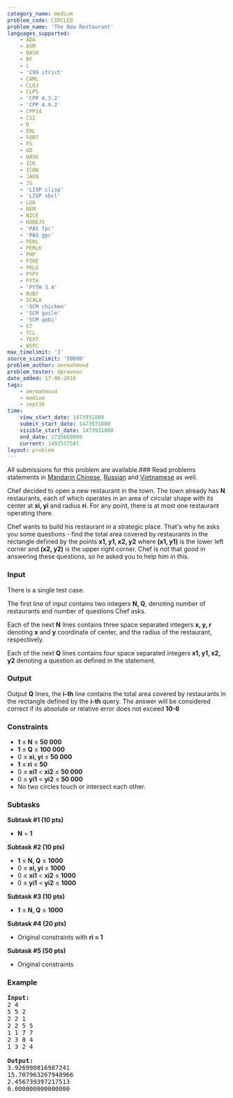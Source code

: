 ```yaml
---
category_name: medium
problem_code: CIRCLEQ
problem_name: 'The New Restaurant'
languages_supported:
    - ADA
    - ASM
    - BASH
    - BF
    - C
    - 'C99 strict'
    - CAML
    - CLOJ
    - CLPS
    - 'CPP 4.3.2'
    - 'CPP 4.9.2'
    - CPP14
    - CS2
    - D
    - ERL
    - FORT
    - FS
    - GO
    - HASK
    - ICK
    - ICON
    - JAVA
    - JS
    - 'LISP clisp'
    - 'LISP sbcl'
    - LUA
    - NEM
    - NICE
    - NODEJS
    - 'PAS fpc'
    - 'PAS gpc'
    - PERL
    - PERL6
    - PHP
    - PIKE
    - PRLG
    - PYPY
    - PYTH
    - 'PYTH 3.4'
    - RUBY
    - SCALA
    - 'SCM chicken'
    - 'SCM guile'
    - 'SCM qobi'
    - ST
    - TCL
    - TEXT
    - WSPC
max_timelimit: '3'
source_sizelimit: '50000'
problem_author: amrmahmoud
problem_tester: dpraveen
date_added: 17-06-2016
tags:
    - amrmahmoud
    - medium
    - sept16
time:
    view_start_date: 1473931800
    submit_start_date: 1473931800
    visible_start_date: 1473931800
    end_date: 1735669800
    current: 1493557581
layout: problem
---
```

All submissions for this problem are available.###  Read problems statements in [Mandarin Chinese](http://www.codechef.com/download/translated/SEPT16/mandarin/CIRCLEQ.pdf), [Russian](http://www.codechef.com/download/translated/SEPT16/russian/CIRCLEQ.pdf) and [Vietnamese](http://www.codechef.com/download/translated/SEPT16/vietnamese/CIRCLEQ.pdf) as well.

Chef decided to open a new restaurant in the town. The town already has **N** restaurants, each of which operates in an area of circular shape with its center at **xi, yi** and radius **ri**. For any point, there is at most one restaurant operating there.

Chef wants to build his restaurant in a strategic place. That's why he asks you some questions - find the total area covered by restaurants in the rectangle defined by the points **x1, y1, x2, y2** where **(x1, y1)** is the lower left corner and **(x2, y2)** is the upper right corner. Chef is not that good in answering these questions, so he asked you to help him in this.

### Input

There is a single test case.

The first line of input contains two integers **N, Q**, denoting number of restaurants and number of questions Chef asks.

Each of the next **N** lines contains three space separated integers **x, y, r** denoting **x** and **y** coordinate of center, and the radius of the restaurant, respectively.

Each of the next **Q** lines contains four space separated integers **x1, y1, x2, y2** denoting a question as defined in the statement.

### Output

Output **Q** lines, the **i-th** line contains the total area covered by restaurants in the rectangle defined by the **i-th** query. The answer will be considered correct if its absolute or relative error does not exceed **10-6**

### Constraints

- **1** ≤ **N** ≤ **50 000**
- **1** ≤ **Q** ≤ **100 000**
- 0 ≤ **xi, yi** ≤ **50 000**
- **1** ≤ **ri** ≤ **50**
- 0 ≤ **xi1** &lt; **xi2** ≤ **50 000**
- 0 ≤ **yi1** &lt; **yi2** ≤ **50 000**
- No two circles touch or intersect each other.

### Subtasks

**Subtask #1 (10 pts)**

- **N** = **1**

**Subtask #2 (10 pts)**

- **1** ≤ **N, Q** ≤ **1000**
- 0 ≤ **xi, yi** ≤ **1000**
- 0 ≤ **xi1** &lt; **xi2** ≤ **1000**
- 0 ≤ **yi1** &lt; **yi2** ≤ **1000**

**Subtask #3 (10 pts)**

- **1** ≤ **N, Q** ≤ **1000**

**Subtask #4 (20 pts)**

- Original constraints with **ri = 1**

**Subtask #5 (50 pts)**

- Original constraints

### Example

<pre><b>Input:</b>
2 4
5 5 2
2 2 1
2 2 5 5
1 1 7 7
2 3 8 4
1 3 2 4

<b>Output:</b>
3.926990816987241
15.707963267948966
2.456739397217513
0.000000000000000
</pre>